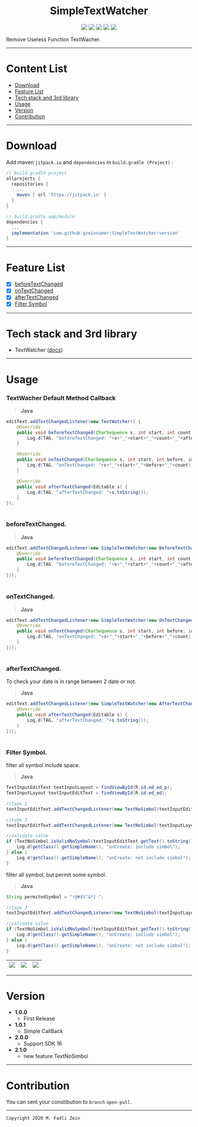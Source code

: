 <h1 align="center">
    SimpleTextWatcher
</h1>

<p align="center">
    <a><img src="https://img.shields.io/badge/Version-2.1.0-brightgreen.svg?style=flat"></a>
    <a><img src="https://img.shields.io/badge/ID-gzeinnumer-blue.svg?style=flat"></a>
    <a><img src="https://img.shields.io/badge/Java-Suport-green?logo=java&style=flat"></a>
    <a><img src="https://img.shields.io/badge/Kotlin-Suport-green?logo=kotlin&style=flat"></a>
    <a href="https://github.com/gzeinnumer"><img src="https://img.shields.io/github/followers/gzeinnumer?label=follow&style=social"></a>
    <br>
    <p>Remove Useless Function TextWacher.</p>
</p>

---
# Content List
* [Download](#download)
* [Feature List](#feature-list)
* [Tech stack and 3rd library](#tech-stack-and-3rd-library)
* [Usage](#usage)
* [Version](#version)
* [Contribution](#contribution)

---
# Download
Add maven `jitpack.io` and `dependencies` in `build.gradle (Project)` :
```gradle
// build.gradle project
allprojects {
  repositories {
    ...
    maven { url 'https://jitpack.io' }
  }
}

// build.gradle app/module
dependencies {
  ...
  implementation 'com.github.gzeinnumer:SimpleTextWatcher:version'
}
```

---
# Feature List
- [x] [beforeTextChanged](#beforetextchanged)
- [x] [onTextChanged](#ontextchanged)
- [x] [afterTextChanged](#aftertextchanged)
- [x] [Filter Symbol](#filter-symbol)

---
# Tech stack and 3rd library
- TextWatcher ([docs](https://developer.android.com/reference/android/text/TextWatcher))

---
# Usage

### TextWacher Default Method Callback
> **Java**
```java
editText.addTextChangedListener(new TextWatcher() {
    @Override
    public void beforeTextChanged(CharSequence s, int start, int count, int after) {
        Log.d(TAG, "beforeTextChanged: "+s+"_"+start+"_"+count+"_"+after);
    }

    @Override
    public void onTextChanged(CharSequence s, int start, int before, int count) {
        Log.d(TAG, "onTextChanged: "+s+"_"+start+"_"+before+"_"+count);
    }

    @Override
    public void afterTextChanged(Editable s) {
        Log.d(TAG, "afterTextChanged: "+s.toString());
    }
});
```
#
### beforeTextChanged.
> **Java**
```java
editText.addTextChangedListener(new SimpleTextWatcher(new BeforeTextChanged() {
    @Override
    public void beforeTextChanged(CharSequence s, int start, int count, int after) {
        Log.d(TAG, "beforeTextChanged: "+s+"_"+start+"_"+count+"_"+after);
    }
}));
```

#
### onTextChanged.
> **Java**
```java
editText.addTextChangedListener(new SimpleTextWatcher(new OnTextChanged() {
    @Override
    public void onTextChanged(CharSequence s, int start, int before, int count) {
        Log.d(TAG, "onTextChanged: "+s+"_"+start+"_"+before+"_"+count);
    }
}));
```

#
### **afterTextChanged.**
To check your date is in range between 2 date or not.
> **Java**
```java
editText.addTextChangedListener(new SimpleTextWatcher(new AfterTextChanged() {
    @Override
    public void afterTextChanged(Editable s) {
        Log.d(TAG, "afterTextChanged: "+s.toString());
    }
}));
```

#
### **Filter Symbol.**
filter all symbol include space.
> **Java**
```java
TextInputEditText textInputLayout = findViewById(R.id.ed_ed_p);
TextInputLayout textInputEditText = findViewById(R.id.ed_ed);

//type 1
textInputEditText.addTextChangedListener(new TextNoSimbol(textInputEditText)); //with TextInputLayout

//type 2
textInputEditText.addTextChangedListener(new TextNoSimbol(textInputLayout, textInputEditText)); //without TextInputLayout

//validate value
if (TextNoSimbol.isValidNoSymbol(textInputEditText.getText().toString())){
    Log.d(getClass().getSimpleName(), "onCreate: include simbol");
} else {
    Log.d(getClass().getSimpleName(), "onCreate: not include simbol");
}
```
filter all symbol, but permit some symbol.
> **Java**
```java
String permitedSymbol = "!@#$%^&*( ";

//type 3
textInputEditText.addTextChangedListener(new TextNoSimbol(textInputLayout, textInputEditText, permitedSymbol));

//validate value
if (TextNoSimbol.isValidNoSymbol(textInputEditText.getText().toString(), permitedSymbol)){
    Log.d(getClass().getSimpleName(), "onCreate: include simbol");
} else {
    Log.d(getClass().getSimpleName(), "onCreate: not include simbol");
}
```

|![](https://github.com/gzeinnumer/SimpleTextWatcher/blob/master/example/example1.gif)|![](https://github.com/gzeinnumer/SimpleTextWatcher/blob/master/example/example2.gif)|![](https://github.com/gzeinnumer/SimpleTextWatcher/blob/master/example/example3.gif)|
|---|---|---|

---
# Version
- **1.0.0**
  - First Release
- **1.0.1**
  - Simple CallBack
- **2.0.0**
  - Support SDK 16
- **2.1.0**
  - new feature TextNoSimbol

---
# Contribution
You can sent your constibution to `branch` `open-pull`.

---

```
Copyright 2020 M. Fadli Zein
```
